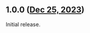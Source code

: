 ## 1.0.0 ([Dec 25, 2023](https://github.com/ramensoftware/windhawk-mods/blob/a3656031855478a6669e7b3fa3fd9895b808a386/mods/win32-tray-clock-experience.wh.cpp))

Initial release.
